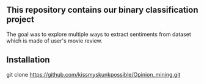 ## This repository contains our binary classification project

The goal was to explore multiple ways to extract sentiments from dataset which is made of user's movie review.

## Installation

git clone https://github.com/kissmyskunkpossible/Opinion_mining.git
